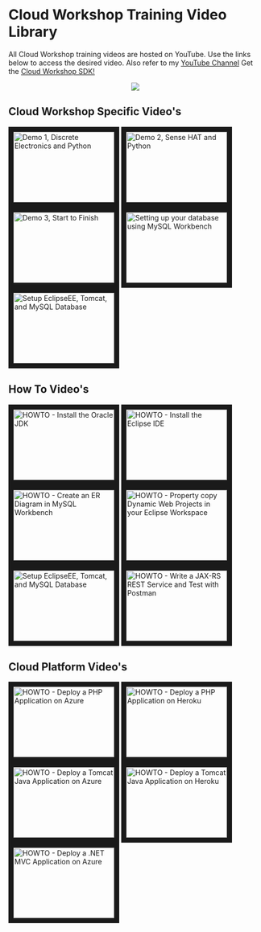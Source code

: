 **Cloud Workshop Training Video Library**
==================
All Cloud Workshop training videos are hosted on YouTube. Use the links below to access the desired video. Also refer to my [YouTube Channel](https://www.youtube.com/channel/UC2DHJZpK2SpyHLTVkDRM-sQ/) Get the [Cloud Workshop SDK!](https://github.com/markreha/cloudworkshop/blob/master/README.md)

<p align="center">
	<img src="https://github.com/markreha/cloudworkshop/raw/master/sdk/docs/architecture/images/dilbert.gif" />
</p>

Cloud Workshop Specific Video's
--------
<a href="http://www.youtube.com/watch?feature=player_embedded&v=9LfZDMIIJQw" target="_blank"><img src="http://img.youtube.com/vi/9LfZDMIIJQw/0.jpg" alt="Demo 1, Discrete Electronics and Python" width="200" height="140" border="10" /></a>
<a href="http://www.youtube.com/watch?feature=player_embedded&v=7BcrK2IkN4w" target="_blank"><img src="http://img.youtube.com/vi/7BcrK2IkN4w/0.jpg" alt="Demo 2, Sense HAT and Python" width="200" height="140" border="10" /></a>
<a href="http://www.youtube.com/watch?feature=player_embedded&v=gtfq57eYa7E" target="_blank"><img src="http://img.youtube.com/vi/gtfq57eYa7E/0.jpg" alt="Demo 3, Start to Finish" width="200" height="140" border="10" /></a>
<a href="http://www.youtube.com/watch?feature=player_embedded&v=iyXJW1Lbcds" target="_blank"><img src="http://img.youtube.com/vi/iyXJW1Lbcds/0.jpg" alt="Setting up your database using MySQL Workbench" width="200" height="140" border="10" /></a>
<a href="http://www.youtube.com/watch?feature=player_embedded&v=OPoDh4BaPBo" target="_blank"><img src="http://img.youtube.com/vi/OPoDh4BaPBo/0.jpg" alt="Setup EclipseEE, Tomcat, and MySQL Database" width="200" height="140" border="10" /></a>

How To Video's
--------
<a href="http://www.youtube.com/watch?feature=player_embedded&v=I08V0E5qi0o" target="_blank"><img src="http://img.youtube.com/vi/I08V0E5qi0o/0.jpg" alt="HOWTO - Install the Oracle JDK" width="200" height="140" border="10" /></a>
<a href="http://www.youtube.com/watch?feature=player_embedded&v=cf8GoFr0QE0" target="_blank"><img src="http://img.youtube.com/vi/cf8GoFr0QE0/0.jpg" alt="HOWTO - Install the Eclipse IDE" width="200" height="140" border="10" /></a>
<a href="http://www.youtube.com/watch?feature=player_embedded&v=OarbG3a38IY" target="_blank"><img src="http://img.youtube.com/vi/OarbG3a38IY/0.jpg" alt="HOWTO - Create an ER Diagram in MySQL Workbench" width="200" height="140" border="10" /></a>
<a href="http://www.youtube.com/watch?feature=player_embedded&v=o-IxLROusQ8" target="_blank"><img src="http://img.youtube.com/vi/o-IxLROusQ8/0.jpg" alt="HOWTO - Property copy Dynamic Web Projects in your Eclipse Workspace" width="200" height="140" border="10" /></a>
<a href="http://www.youtube.com/watch?feature=player_embedded&v=OPoDh4BaPBo" target="_blank"><img src="http://img.youtube.com/vi/OPoDh4BaPBo/0.jpg" alt="Setup EclipseEE, Tomcat, and MySQL Database" width="200" height="140" border="10" /></a>
<a href="http://www.youtube.com/watch?feature=player_embedded&v=Sm-nQBlCH9I" target="_blank"><img src="http://img.youtube.com/vi/Sm-nQBlCH9I/0.jpg" alt="HOWTO - Write a JAX-RS REST Service and Test with Postman" width="200" height="140" border="10" /></a>


Cloud Platform Video's
--------
<a href="http://www.youtube.com/watch?feature=player_embedded&v=EUI_OmP8X20" target="_blank"><img src="http://img.youtube.com/vi/EUI_OmP8X20/0.jpg" alt="HOWTO - Deploy a PHP Application on Azure" width="200" height="140" border="10" /></a>
<a href="http://www.youtube.com/watch?feature=player_embedded&v=rn5XBBd-_J8" target="_blank"><img src="http://img.youtube.com/vi/rn5XBBd-_J8/0.jpg" alt="HOWTO - Deploy a PHP Application on Heroku" width="200" height="140" border="10" /></a>
<a href="http://www.youtube.com/watch?feature=player_embedded&v=7X2WRa-bjlg" target="_blank"><img src="http://img.youtube.com/vi/7X2WRa-bjlg/0.jpg" alt="HOWTO - Deploy a Tomcat Java Application on Azure" width="200" height="140" border="10" /></a>
<a href="http://www.youtube.com/watch?feature=player_embedded&v=I9XqYN920hI" target="_blank"><img src="http://img.youtube.com/vi/I9XqYN920hI/0.jpg" alt="HOWTO - Deploy a Tomcat Java Application on Heroku" width="200" height="140" border="10" /></a>
<a href="http://www.youtube.com/watch?feature=player_embedded&v=m_7oEjKVo1E" target="_blank"><img src="http://img.youtube.com/vi/m_7oEjKVo1E/0.jpg" alt="HOWTO - Deploy a .NET MVC Application on Azure" width="200" height="140" border="10" /></a>



